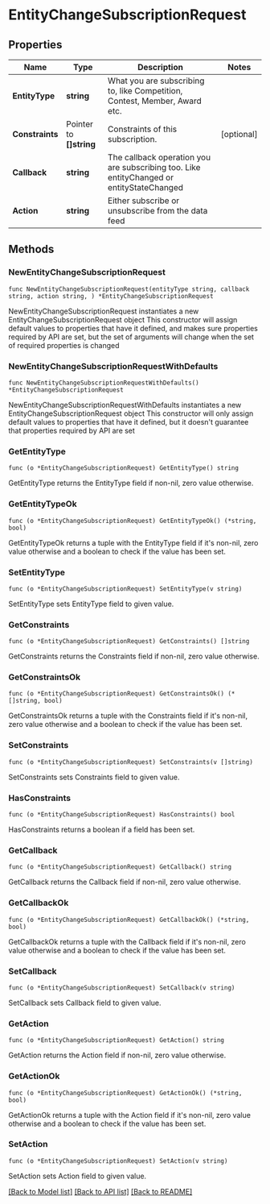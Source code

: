 # EntityChangeSubscriptionRequest

## Properties

Name | Type | Description | Notes
------------ | ------------- | ------------- | -------------
**EntityType** | **string** | What you are subscribing to, like Competition, Contest, Member, Award etc. | 
**Constraints** | Pointer to **[]string** | Constraints of this subscription. | [optional] 
**Callback** | **string** | The callback operation you are subscribing too. Like entityChanged or entityStateChanged | 
**Action** | **string** | Either subscribe or unsubscribe from the data feed | 

## Methods

### NewEntityChangeSubscriptionRequest

`func NewEntityChangeSubscriptionRequest(entityType string, callback string, action string, ) *EntityChangeSubscriptionRequest`

NewEntityChangeSubscriptionRequest instantiates a new EntityChangeSubscriptionRequest object
This constructor will assign default values to properties that have it defined,
and makes sure properties required by API are set, but the set of arguments
will change when the set of required properties is changed

### NewEntityChangeSubscriptionRequestWithDefaults

`func NewEntityChangeSubscriptionRequestWithDefaults() *EntityChangeSubscriptionRequest`

NewEntityChangeSubscriptionRequestWithDefaults instantiates a new EntityChangeSubscriptionRequest object
This constructor will only assign default values to properties that have it defined,
but it doesn't guarantee that properties required by API are set

### GetEntityType

`func (o *EntityChangeSubscriptionRequest) GetEntityType() string`

GetEntityType returns the EntityType field if non-nil, zero value otherwise.

### GetEntityTypeOk

`func (o *EntityChangeSubscriptionRequest) GetEntityTypeOk() (*string, bool)`

GetEntityTypeOk returns a tuple with the EntityType field if it's non-nil, zero value otherwise
and a boolean to check if the value has been set.

### SetEntityType

`func (o *EntityChangeSubscriptionRequest) SetEntityType(v string)`

SetEntityType sets EntityType field to given value.


### GetConstraints

`func (o *EntityChangeSubscriptionRequest) GetConstraints() []string`

GetConstraints returns the Constraints field if non-nil, zero value otherwise.

### GetConstraintsOk

`func (o *EntityChangeSubscriptionRequest) GetConstraintsOk() (*[]string, bool)`

GetConstraintsOk returns a tuple with the Constraints field if it's non-nil, zero value otherwise
and a boolean to check if the value has been set.

### SetConstraints

`func (o *EntityChangeSubscriptionRequest) SetConstraints(v []string)`

SetConstraints sets Constraints field to given value.

### HasConstraints

`func (o *EntityChangeSubscriptionRequest) HasConstraints() bool`

HasConstraints returns a boolean if a field has been set.

### GetCallback

`func (o *EntityChangeSubscriptionRequest) GetCallback() string`

GetCallback returns the Callback field if non-nil, zero value otherwise.

### GetCallbackOk

`func (o *EntityChangeSubscriptionRequest) GetCallbackOk() (*string, bool)`

GetCallbackOk returns a tuple with the Callback field if it's non-nil, zero value otherwise
and a boolean to check if the value has been set.

### SetCallback

`func (o *EntityChangeSubscriptionRequest) SetCallback(v string)`

SetCallback sets Callback field to given value.


### GetAction

`func (o *EntityChangeSubscriptionRequest) GetAction() string`

GetAction returns the Action field if non-nil, zero value otherwise.

### GetActionOk

`func (o *EntityChangeSubscriptionRequest) GetActionOk() (*string, bool)`

GetActionOk returns a tuple with the Action field if it's non-nil, zero value otherwise
and a boolean to check if the value has been set.

### SetAction

`func (o *EntityChangeSubscriptionRequest) SetAction(v string)`

SetAction sets Action field to given value.



[[Back to Model list]](../README.md#documentation-for-models) [[Back to API list]](../README.md#documentation-for-api-endpoints) [[Back to README]](../README.md)


